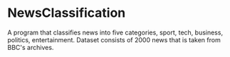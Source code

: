 # NewsClassification
A program that classifies news into five categories, sport, tech, business, politics, entertainment. Dataset consists of 2000 news that is taken from BBC's archives.
